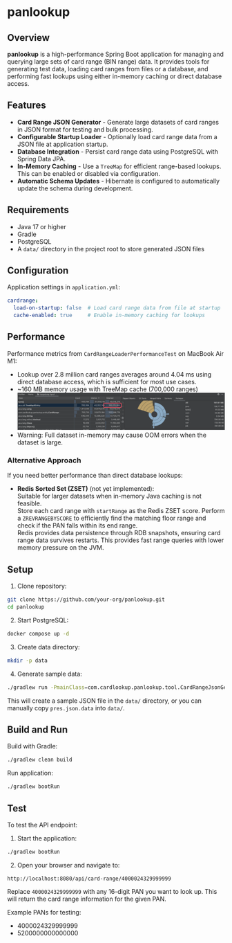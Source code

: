 # panlookup

## Overview

**panlookup** is a high-performance Spring Boot application for managing and querying large sets of card range (BIN range) data. It provides tools for generating test data, loading card ranges from files or a database, and performing fast lookups using either in-memory caching or direct database access.

## Features

- **Card Range JSON Generator** - Generate large datasets of card ranges in JSON format for testing and bulk processing.
- **Configurable Startup Loader** - Optionally load card range data from a JSON file at application startup.
- **Database Integration** - Persist card range data using PostgreSQL with Spring Data JPA.
- **In-Memory Caching** - Use a `TreeMap` for efficient range-based lookups. This can be enabled or disabled via configuration.
- **Automatic Schema Updates** - Hibernate is configured to automatically update the schema during development.

## Requirements

- Java 17 or higher
- Gradle
- PostgreSQL
- A `data/` directory in the project root to store generated JSON files

## Configuration

Application settings in `application.yml`:

```yaml
cardrange:
  load-on-startup: false  # Load card range data from file at startup
  cache-enabled: true     # Enable in-memory caching for lookups
```

## Performance

Performance metrics from `CardRangeLoaderPerformanceTest` on MacBook Air M1:

- Lookup over 2.8 million card ranges averages around 4.04 ms using direct database access, which is sufficient for most use cases.
- ~160 MB memory usage with TreeMap cache (700,000 ranges)
  ![Memory usage for card ranges](docs/images/memory-usage.png)
- Warning: Full dataset in-memory may cause OOM errors when the dataset is large.

### Alternative Approach

If you need better performance than direct database lookups:

- **Redis Sorted Set (ZSET)** (not yet implemented):  
  Suitable for larger datasets when in-memory Java caching is not feasible.  
  Store each card range with `startRange` as the Redis ZSET score. Perform a `ZREVRANGEBYSCORE` to efficiently find the matching floor range and check if the PAN falls within its end range.  
  Redis provides data persistence through RDB snapshots, ensuring card range data survives restarts.
  This provides fast range queries with lower memory pressure on the JVM.


## Setup

1. Clone repository:
```bash
git clone https://github.com/your-org/panlookup.git
cd panlookup
```

2. Start PostgreSQL:
```bash
docker compose up -d
```

3. Create data directory:
```bash
mkdir -p data
```
4. Generate sample data:
```bash
./gradlew run -PmainClass=com.cardlookup.panlookup.tool.CardRangeJsonGenerator
```
This will create a sample JSON file in the `data/` directory, or you can manually copy `pres.json.data` into `data/`.

## Build and Run

Build with Gradle:
```bash
./gradlew clean build
```

Run application:
```bash
./gradlew bootRun
```

## Test

To test the API endpoint:

1. Start the application:
```bash
./gradlew bootRun
```

2. Open your browser and navigate to:
```
http://localhost:8080/api/card-range/4000024329999999
```
Replace `4000024329999999` with any 16-digit PAN you want to look up. This will return the card range information for the given PAN.

Example PANs for testing:
- 4000024329999999
- 5200000000000000
